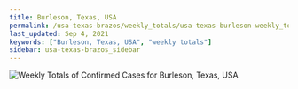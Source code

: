 ```yaml
---
title: Burleson, Texas, USA
permalink: /usa-texas-brazos/weekly_totals/usa-texas-burleson-weekly_totals.html
last_updated: Sep 4, 2021
keywords: ["Burleson, Texas, USA", "weekly totals"]
sidebar: usa-texas-brazos_sidebar
---
```


![Weekly Totals of Confirmed Cases for Burleson, Texas, USA](/covid_tracker/images/graphs/usa-texas-burleson-weekly_totals_graph.png)
